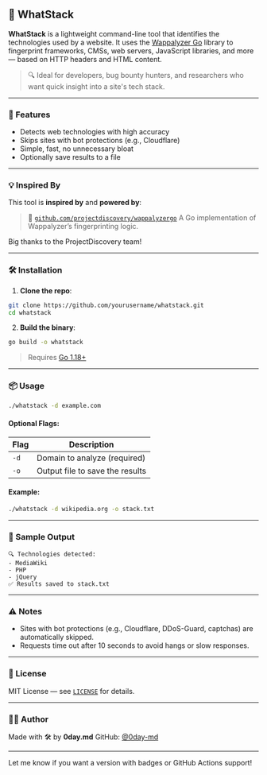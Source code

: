 ## 🧠 WhatStack

**WhatStack** is a lightweight command-line tool that identifies the technologies used by a website. It uses the [Wappalyzer Go](https://github.com/projectdiscovery/wappalyzergo) library to fingerprint frameworks, CMSs, web servers, JavaScript libraries, and more — based on HTTP headers and HTML content.

> 🔍 Ideal for developers, bug bounty hunters, and researchers who want quick insight into a site's tech stack.

---

### 🚀 Features

* Detects web technologies with high accuracy
* Skips sites with bot protections (e.g., Cloudflare)
* Simple, fast, no unnecessary bloat
* Optionally save results to a file

---

### 💡 Inspired By

This tool is **inspired by** and **powered by**:

> 🔗 [`github.com/projectdiscovery/wappalyzergo`](https://github.com/projectdiscovery/wappalyzergo)
> A Go implementation of Wappalyzer’s fingerprinting logic.

Big thanks to the ProjectDiscovery team!

---

### 🛠️ Installation

1. **Clone the repo**:

```bash
git clone https://github.com/yourusername/whatstack.git
cd whatstack
```

2. **Build the binary**:

```bash
go build -o whatstack
```

> Requires [Go 1.18+](https://golang.org/dl/)

---

### 📦 Usage

```bash
./whatstack -d example.com
```

#### Optional Flags:

| Flag | Description                     |
| ---- | ------------------------------- |
| `-d` | Domain to analyze (required)    |
| `-o` | Output file to save the results |

#### Example:

```bash
./whatstack -d wikipedia.org -o stack.txt
```

---

### 🧱 Sample Output

```
🔍 Technologies detected:
- MediaWiki
- PHP
- jQuery
✅ Results saved to stack.txt
```

---

### ⚠️ Notes

* Sites with bot protections (e.g., Cloudflare, DDoS-Guard, captchas) are automatically skipped.
* Requests time out after 10 seconds to avoid hangs or slow responses.

---

### 📄 License

MIT License — see [`LICENSE`](LICENSE) for details.

---

### 👨‍💻 Author

Made with 🛠️ by **0day.md**
GitHub: [@0day-md](https://github.com/0day-md)

---

Let me know if you want a version with badges or GitHub Actions support!
